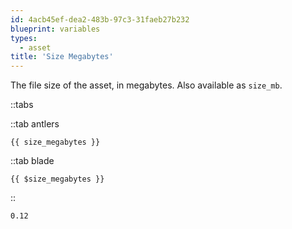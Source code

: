 ```yaml
---
id: 4acb45ef-dea2-483b-97c3-31faeb27b232
blueprint: variables
types:
  - asset
title: 'Size Megabytes'
---
```

The file size of the asset, in megabytes. Also available as `size_mb`.

::tabs

::tab antlers
```antlers
{{ size_megabytes }}
```
::tab blade
```blade
{{ $size_megabytes }}
```
::

```html
0.12
```
